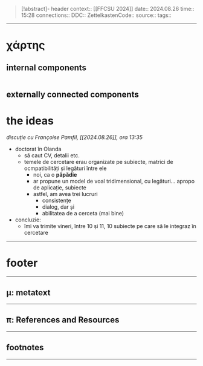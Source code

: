 > [!abstract]- header
> context:: [[FFCSU 2024]]
> date:: 2024.08.26
> time:: 15:28
> connections:: 
> DDC:: 
> ZettelkastenCode:: 
> source:: 
> tags:: 

---
# χάρτης
## internal components
```table-of-contents
```

## externally connected components


# the ideas
*discuție cu Françoise Pamfil, [[2024.08.26]], ora 13:35*

- doctorat în Olanda
	- să caut CV, detalii etc.
	- temele de cercetare erau organizate pe subiecte, matrici de ocmpatibilități și legături între ele
		- noi, ca o **păpădie**
		- ar propune un model de voal tridimensional, cu legături... apropo de aplicație, subiecte
		- astfel, am avea trei lucruri
			- consistențe
			- dialog, dar și
			- abilitatea de a cerceta (mai bine)
- concluzie:
	- îmi va trimite vineri, între 10 și 11, 10 subiecte pe care să le integraz în cercetare


---
# footer
---
## μ: metatext


---
## π: References and Resources

---

## footnotes
---

